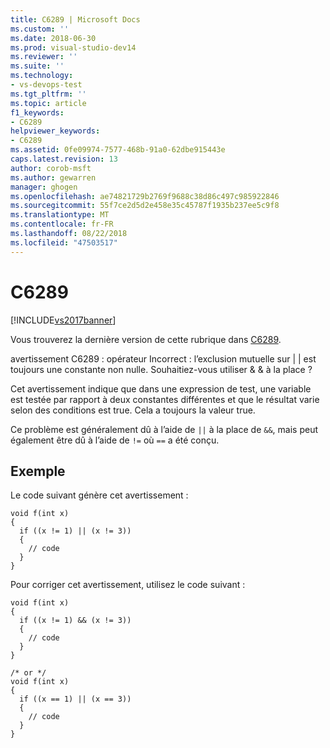 ```yaml
---
title: C6289 | Microsoft Docs
ms.custom: ''
ms.date: 2018-06-30
ms.prod: visual-studio-dev14
ms.reviewer: ''
ms.suite: ''
ms.technology:
- vs-devops-test
ms.tgt_pltfrm: ''
ms.topic: article
f1_keywords:
- C6289
helpviewer_keywords:
- C6289
ms.assetid: 0fe09974-7577-468b-91a0-62dbe915443e
caps.latest.revision: 13
author: corob-msft
ms.author: gewarren
manager: ghogen
ms.openlocfilehash: ae74821729b2769f9688c38d86c497c985922846
ms.sourcegitcommit: 55f7ce2d5d2e458e35c45787f1935b237ee5c9f8
ms.translationtype: MT
ms.contentlocale: fr-FR
ms.lasthandoff: 08/22/2018
ms.locfileid: "47503517"
---
```

# <a name="c6289"></a>C6289
[!INCLUDE[vs2017banner](../includes/vs2017banner.md)]

Vous trouverez la dernière version de cette rubrique dans [C6289](https://docs.microsoft.com/visualstudio/code-quality/c6289).  
  
avertissement C6289 : opérateur Incorrect : l’exclusion mutuelle sur &#124; &#124; est toujours une constante non nulle. Souhaitiez-vous utiliser & & à la place ?  
  
 Cet avertissement indique que dans une expression de test, une variable est testée par rapport à deux constantes différentes et que le résultat varie selon des conditions est true. Cela a toujours la valeur true.  
  
 Ce problème est généralement dû à l’aide de `||` à la place de `&&`, mais peut également être dû à l’aide de `!=` où `==` a été conçu.  
  
## <a name="example"></a>Exemple  
 Le code suivant génère cet avertissement :  
  
```  
void f(int x)  
{  
  if ((x != 1) || (x != 3))  
  {  
    // code   
  }  
}  
```  
  
 Pour corriger cet avertissement, utilisez le code suivant :  
  
```  
void f(int x)  
{  
  if ((x != 1) && (x != 3))  
  {  
    // code   
  }  
}  
  
/* or */  
void f(int x)  
{  
  if ((x == 1) || (x == 3))  
  {  
    // code   
  }  
}  
```



